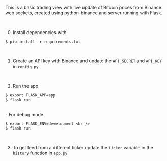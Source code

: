 This is a basic trading view with live update of Bitcoin prices from Binance web sockets, created using python-binance and server running with Flask.

<br />

0. Install dependencies with

```
$ pip install -r requirements.txt
```

<br />

1. Create an API key with Binance and update the `API_SECRET` and `API_KEY` in `config.py`

<br />

2. Run the app 

``` 
$ export FLASK_APP=app
$ flask run 
```

<br />
- For debug mode

```
$ export FLASK_ENV=development <br />
$ flask run
```


<br />

3. To get feed from a different ticker update the `ticker` variable in the `history` function in `app.py`